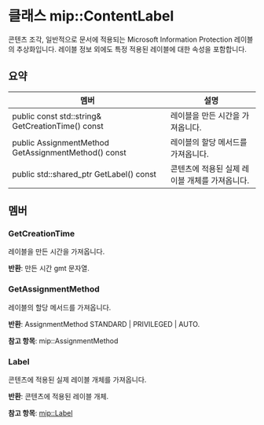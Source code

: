 # <a name="class-mipcontentlabel"></a>클래스 mip::ContentLabel 
콘텐츠 조각, 일반적으로 문서에 적용되는 Microsoft Information Protection 레이블의 추상화입니다.
레이블 정보 외에도 특정 적용된 레이블에 대한 속성을 포함합니다.
  
## <a name="summary"></a>요약
 멤버                        | 설명                                
--------------------------------|---------------------------------------------
 public const std::string& GetCreationTime() const  |  레이블을 만든 시간을 가져옵니다.
 public AssignmentMethod GetAssignmentMethod() const  |  레이블의 할당 메서드를 가져옵니다.
public std::shared_ptr<Label> GetLabel() const  |  콘텐츠에 적용된 실제 레이블 개체를 가져옵니다.
  
## <a name="members"></a>멤버
  
### <a name="getcreationtime"></a>GetCreationTime
레이블을 만든 시간을 가져옵니다.

  
**반환**: 만든 시간 gmt 문자열.
  
### <a name="getassignmentmethod"></a>GetAssignmentMethod
레이블의 할당 메서드를 가져옵니다.

  
**반환**: AssignmentMethod STANDARD | PRIVILEGED | AUTO. 
  
**참고 항목**: mip::AssignmentMethod
  
### <a name="label"></a>Label
콘텐츠에 적용된 실제 레이블 개체를 가져옵니다.

  
**반환**: 콘텐츠에 적용된 레이블 개체. 
  
**참고 항목**: [mip::Label](class_mip_label.md)